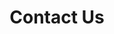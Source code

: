 ---
title: "Contact Us"
description: "Get in touch to discuss how we can help transform your lead generation strategy"
--- 